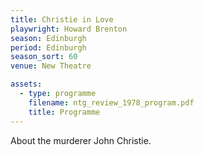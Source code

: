 ```yaml
---
title: Christie in Love
playwright: Howard Brenton
season: Edinburgh
period: Edinburgh
season_sort: 60
venue: New Theatre

assets:
  - type: programme
    filename: ntg_review_1978_program.pdf
    title: Programme
---
```


About the murderer John Christie.